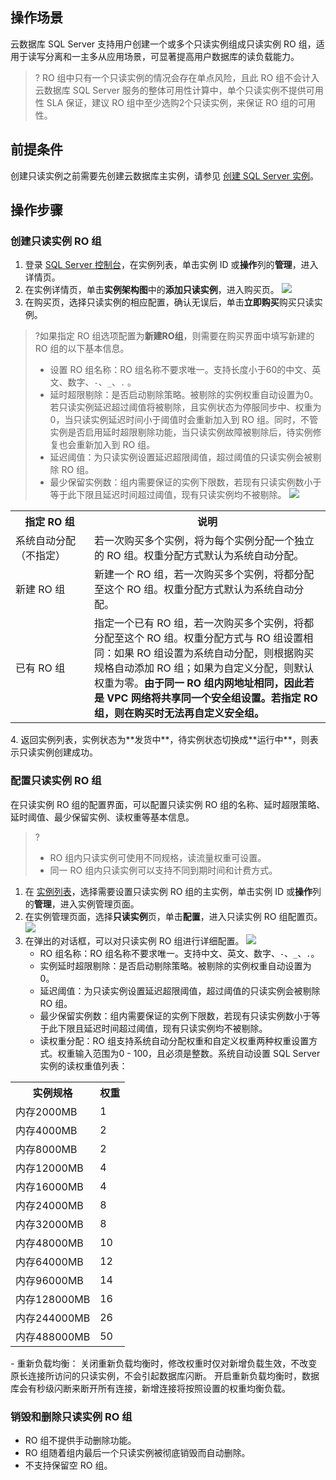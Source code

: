 
## 操作场景
云数据库 SQL Server 支持用户创建一个或多个只读实例组成只读实例 RO 组，适用于读写分离和一主多从应用场景，可显著提高用户数据库的读负载能力。
>? RO 组中只有一个只读实例的情况会存在单点风险，且此 RO 组不会计入云数据库 SQL Server 服务的整体可用性计算中，单个只读实例不提供可用性 SLA 保证，建议 RO 组中至少选购2个只读实例，来保证 RO 组的可用性。

## 前提条件
创建只读实例之前需要先创建云数据库主实例，请参见 [创建 SQL Server 实例](https://cloud.tencent.com/document/product/238/36822)。

## 操作步骤
### 创建只读实例 RO 组
1. 登录 [SQL Server 控制台](https://console.cloud.tencent.com/sqlserver)，在实例列表，单击实例 ID 或**操作**列的**管理**，进入详情页。
2. 在实例详情页，单击**实例架构图**中的**添加只读实例**，进入购买页。
![](https://qcloudimg.tencent-cloud.cn/raw/94ad63ce2c3d17b1eb9f43c96193ff6d.png)
3. 在购买页，选择只读实例的相应配置，确认无误后，单击**立即购买**购买只读实例。
>?如果指定 RO 组选项配置为**新建RO组**，则需要在购买界面中填写新建的 RO 组的以下基本信息。
>- 设置 RO 组名称：RO 组名称不要求唯一。支持长度小于60的中文、英文、数字、`-`、`_`、`.` 。
>- 延时超限剔除：是否启动剔除策略。被剔除的实例权重自动设置为0。若只读实例延迟超过阈值将被剔除，且实例状态为停服同步中、权重为0，当只读实例延迟时间小于阈值时会重新加入到 RO 组。同时，不管实例是否启用延时超限剔除功能，当只读实例故障被剔除后，待实例修复也会重新加入到 RO 组。
>- 延迟阈值：为只读实例设置延迟超限阈值，超过阈值的只读实例会被剔除 RO 组。
>- 最少保留实例数：组内需要保证的实例下限数，若现有只读实例数小于等于此下限且延迟时间超过阈值，现有只读实例均不被剔除。
>![](https://main.qcloudimg.com/raw/4f00d8456408ef17440e9cd7aecc32f1.png)
>
<table><tr><th width="25%">指定 RO 组</th><th width="75%">说明</th></tr>
<tr>
<td>系统自动分配（不指定）</td>
<td>若一次购买多个实例，将为每个实例分配一个独立的 RO 组。权重分配方式默认为系统自动分配。</td></tr>
<tr>
<td>新建 RO 组</td>
<td>新建一个 RO 组，若一次购买多个实例，将都分配至这个 RO 组。权重分配方式默认为系统自动分配。</td></tr>
<tr>
<td>已有 RO 组</td>
<td>指定一个已有 RO 组，若一次购买多个实例，将都分配至这个 RO 组。权重分配方式与 RO 组设置相同：如果 RO 组设置为系统自动分配，则根据购买规格自动添加 RO 组；如果为自定义分配，则默认权重为零。<b>由于同一 RO 组内网地址相同，因此若是 VPC 网络将共享同一个安全组设置。若指定 RO 组，则在购买时无法再自定义安全组。</b></td></tr>
</table>
4. 返回实例列表，实例状态为**发货中**，待实例状态切换成**运行中**，则表示只读实例创建成功。

### 配置只读实例 RO 组
在只读实例 RO 组的配置界面，可以配置只读实例 RO 组的名称、延时超限策略、延时阈值、最少保留实例、读权重等基本信息。
>?
>- RO 组内只读实例可使用不同规格，读流量权重可设置。
>- 同一 RO 组内只读实例可以支持不同到期时间和计费方式。
>
1. 在 [实例列表](https://console.cloud.tencent.com/sqlserver)，选择需要设置只读实例 RO 组的主实例，单击实例 ID 或**操作**列的**管理**，进入实例管理页面。
2. 在实例管理页面，选择**只读实例**页，单击**配置**，进入只读实例 RO 组配置页。
![](https://main.qcloudimg.com/raw/9c7e653c100f841bd8a33dd406c62360.png)
3. 在弹出的对话框，可以对只读实例 RO 组进行详细配置。
![](https://main.qcloudimg.com/raw/147a80748c22de182c24ae5e02fc9d0d.png)
   - RO 组名称：RO 组名称不要求唯一。支持中文、英文、数字、`-`、`_`、`.`。
   - 实例延时超限剔除：是否启动剔除策略。被剔除的实例权重自动设置为0。
   - 延迟阈值：为只读实例设置延迟超限阈值，超过阈值的只读实例会被剔除 RO 组。
   - 最少保留实例数：组内需要保证的实例下限数，若现有只读实例数小于等于此下限且延迟时间超过阈值，现有只读实例均不被剔除。
   - 读权重分配：RO 组支持系统自动分配权重和自定义权重两种权重设置方式。权重输入范围为0 - 100，且必须是整数。系统自动设置 SQL Server 实例的读权重值列表：
<table>
<tr><th>实例规格</th><th>权重</th></tr>
<tr>
<td>内存2000MB</td><td>1</td></tr>
<tr>
<td>内存4000MB</td><td>2</td></tr>
<tr>
<td>内存8000MB</td><td>2</td></tr>
<tr>
<td>内存12000MB</td><td>4</td></tr>
<tr>
<td>内存16000MB</td><td>4</td></tr>
<tr>
<td>内存24000MB</td><td>8</td></tr>
<tr>
<td>内存32000MB</td><td>8</td></tr>
<tr>
<td>内存48000MB</td><td>10</td></tr>
<tr>
<td>内存64000MB</td><td>12</td></tr>
<tr>
<td>内存96000MB</td><td>14</td></tr>
<tr>
<td>内存128000MB</td><td>16</td></tr>
<tr>
<td>内存244000MB</td><td>26</td></tr>
<tr>
<td>内存488000MB</td><td>50</td></tr>
</table> 
 - 重新负载均衡：
 关闭重新负载均衡时，修改权重时仅对新增负载生效，不改变原长连接所访问的只读实例，不会引起数据库闪断。
 开启重新负载均衡时，数据库会有秒级闪断来断开所有连接，新增连接将按照设置的权重均衡负载。

### 销毁和删除只读实例 RO 组
- RO 组不提供手动删除功能。
- RO 组随着组内最后一个只读实例被彻底销毁而自动删除。
- 不支持保留空 RO 组。

